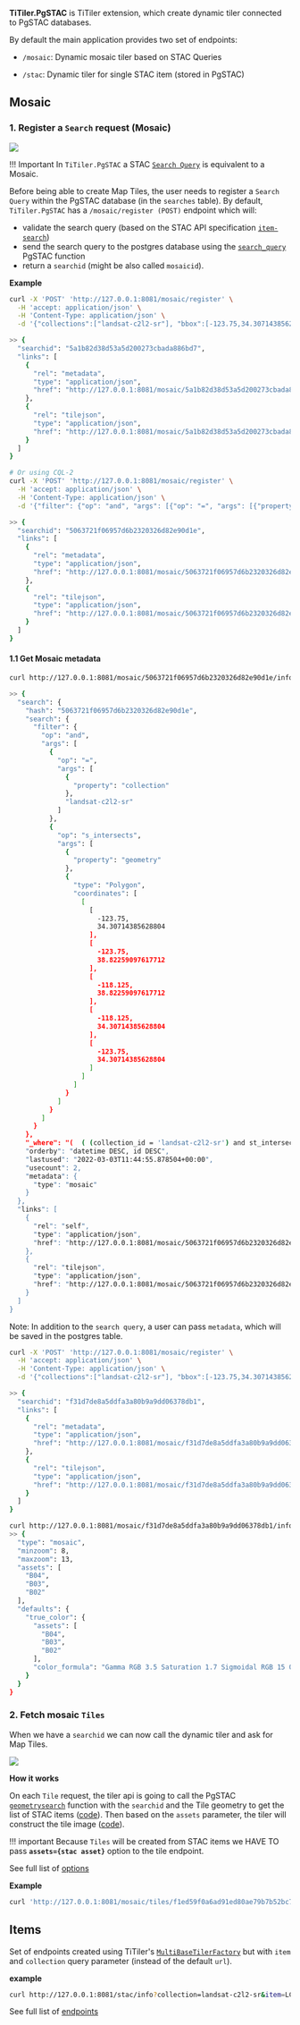

**TiTiler.PgSTAC** is TiTiler extension, which create dynamic tiler connected to PgSTAC databases.

By default the main application provides two set of endpoints:

- `/mosaic`: Dynamic mosaic tiler based on STAC Queries

- `/stac`: Dynamic tiler for single STAC item (stored in PgSTAC)

## Mosaic

### 1. Register a `Search` request (Mosaic)

![](https://user-images.githubusercontent.com/10407788/132193537-0560016f-09bc-4a25-8a2a-eac9b50bc28a.png)

!!! Important
    In `TiTiler.PgSTAC` a STAC [`Search Query`](https://github.com/radiantearth/stac-api-spec/tree/master/item-search) is equivalent to a Mosaic.

Before being able to create Map Tiles, the user needs to register a `Search Query` within the PgSTAC database (in the `searches` table). By default, `TiTiler.PgSTAC` has a `/mosaic/register (POST)` endpoint which will:

  - validate the search query (based on the STAC API specification [`item-search`]((https://github.com/radiantearth/stac-api-spec/tree/master/item-search)))
  - send the search query to the postgres database using the [`search_query`](https://github.com/stac-utils/pgstac/blob/76512ab50e1373e3f77c65843cf328cbe6dd0dec/sql/004_search.sql#L1000) PgSTAC function
  - return a `searchid` (might be also called `mosaicid`).

**Example**

```bash
curl -X 'POST' 'http://127.0.0.1:8081/mosaic/register' \
  -H 'accept: application/json' \
  -H 'Content-Type: application/json' \
  -d '{"collections":["landsat-c2l2-sr"], "bbox":[-123.75,34.30714385628804,-118.125,38.82259097617712], "filter-lang": "cql-json"}' | jq

>> {
  "searchid": "5a1b82d38d53a5d200273cbada886bd7",
  "links": [
    {
      "rel": "metadata",
      "type": "application/json",
      "href": "http://127.0.0.1:8081/mosaic/5a1b82d38d53a5d200273cbada886bd7/info"
    },
    {
      "rel": "tilejson",
      "type": "application/json",
      "href": "http://127.0.0.1:8081/mosaic/5a1b82d38d53a5d200273cbada886bd7/tilejson.json"
    }
  ]
}

# Or using CQL-2
curl -X 'POST' 'http://127.0.0.1:8081/mosaic/register' \
  -H 'accept: application/json' \
  -H 'Content-Type: application/json' \
  -d '{"filter": {"op": "and", "args": [{"op": "=", "args": [{"property": "collection"}, "landsat-c2l2-sr"]}, {"op": "s_intersects", "args": [{"property": "geometry"}, {"coordinates": [[[-123.75, 34.30714385628804], [-123.75, 38.82259097617712], [-118.125, 38.82259097617712], [-118.125, 34.30714385628804], [-123.75, 34.30714385628804]]], "type": "Polygon"}]}]}}' | jq

>> {
  "searchid": "5063721f06957d6b2320326d82e90d1e",
  "links": [
    {
      "rel": "metadata",
      "type": "application/json",
      "href": "http://127.0.0.1:8081/mosaic/5063721f06957d6b2320326d82e90d1e/info"
    },
    {
      "rel": "tilejson",
      "type": "application/json",
      "href": "http://127.0.0.1:8081/mosaic/5063721f06957d6b2320326d82e90d1e/tilejson.json"
    }
  ]
}
```

#### 1.1 Get Mosaic metadata

```bash
curl http://127.0.0.1:8081/mosaic/5063721f06957d6b2320326d82e90d1e/info | jq

>> {
  "search": {
    "hash": "5063721f06957d6b2320326d82e90d1e",
    "search": {
      "filter": {
        "op": "and",
        "args": [
          {
            "op": "=",
            "args": [
              {
                "property": "collection"
              },
              "landsat-c2l2-sr"
            ]
          },
          {
            "op": "s_intersects",
            "args": [
              {
                "property": "geometry"
              },
              {
                "type": "Polygon",
                "coordinates": [
                  [
                    [
                      -123.75,
                      34.30714385628804
                    ],
                    [
                      -123.75,
                      38.82259097617712
                    ],
                    [
                      -118.125,
                      38.82259097617712
                    ],
                    [
                      -118.125,
                      34.30714385628804
                    ],
                    [
                      -123.75,
                      34.30714385628804
                    ]
                  ]
                ]
              }
            ]
          }
        ]
      }
    },
    "_where": "(  ( (collection_id = 'landsat-c2l2-sr') and st_intersects(geometry, '0103000020E610000001000000050000000000000000F05EC055F6687D502741400000000000F05EC02D553EA94A6943400000000000885DC02D553EA94A6943400000000000885DC055F6687D502741400000000000F05EC055F6687D50274140'::geometry) )  )  ",
    "orderby": "datetime DESC, id DESC",
    "lastused": "2022-03-03T11:44:55.878504+00:00",
    "usecount": 2,
    "metadata": {
      "type": "mosaic"
    }
  },
  "links": [
    {
      "rel": "self",
      "type": "application/json",
      "href": "http://127.0.0.1:8081/mosaic/5063721f06957d6b2320326d82e90d1e/info"
    },
    {
      "rel": "tilejson",
      "type": "application/json",
      "href": "http://127.0.0.1:8081/mosaic/5063721f06957d6b2320326d82e90d1e/tilejson.json"
    }
  ]
}
```

Note: In addition to the `search query`, a user can pass `metadata`, which will be saved in the postgres table.

```bash
curl -X 'POST' 'http://127.0.0.1:8081/mosaic/register' \
  -H 'accept: application/json' \
  -H 'Content-Type: application/json' \
  -d '{"collections":["landsat-c2l2-sr"], "bbox":[-123.75,34.30714385628804,-118.125,38.82259097617712], "filter-lang": "cql-json", "metadata": {"minzoom": 8, "maxzoom": 13, "assets": ["B04", "B03", "B02"], "defaults": {"true_color": {"assets": ["B04", "B03", "B02"], "color_formula": "Gamma RGB 3.5 Saturation 1.7 Sigmoidal RGB 15 0.35"}}}}' | jq

>> {
  "searchid": "f31d7de8a5ddfa3a80b9a9dd06378db1",
  "links": [
    {
      "rel": "metadata",
      "type": "application/json",
      "href": "http://127.0.0.1:8081/mosaic/f31d7de8a5ddfa3a80b9a9dd06378db1/info"
    },
    {
      "rel": "tilejson",
      "type": "application/json",
      "href": "http://127.0.0.1:8081/mosaic/f31d7de8a5ddfa3a80b9a9dd06378db1/tilejson.json"
    }
  ]
}

curl http://127.0.0.1:8081/mosaic/f31d7de8a5ddfa3a80b9a9dd06378db1/info | jq '.search.metadata'
>> {
  "type": "mosaic",
  "minzoom": 8,
  "maxzoom": 13,
  "assets": [
    "B04",
    "B03",
    "B02"
  ],
  "defaults": {
    "true_color": {
      "assets": [
        "B04",
        "B03",
        "B02"
      ],
      "color_formula": "Gamma RGB 3.5 Saturation 1.7 Sigmoidal RGB 15 0.35"
    }
  }
}
```

### 2. Fetch mosaic `Tiles`

When we have a `searchid` we can now call the dynamic tiler and ask for Map Tiles.

![](https://user-images.githubusercontent.com/10407788/132197899-e79b3118-313b-45e7-a431-5d3034984459.png)

**How it works**

On each `Tile` request, the tiler api is going to call the PgSTAC [`geometrysearch`](https://github.com/stac-utils/pgstac/blob/76512ab50e1373e3f77c65843cf328cbe6dd0dec/sql/006_tilesearch.sql#L4) function with the `searchid` and the Tile geometry to get the list of STAC items ([code](https://github.com/stac-utils/titiler-pgstac/blob/0f2b5b4ba50bb3458237ab21cf9a154d7b811851/titiler/pgstac/mosaic.py#L238-L247)). Then based on the `assets` parameter, the tiler will construct the tile image ([code](https://github.com/stac-utils/titiler-pgstac/blob/0f2b5b4ba50bb3458237ab21cf9a154d7b811851/titiler/pgstac/mosaic.py#L257-L263)).

!!! important
  Because `Tiles` will be created from STAC items we HAVE TO pass **`assets={stac asset}`** option to the tile endpoint.

  See full list of [options](../mosaic_endpoints/#tiles)

**Example**

```bash
curl 'http://127.0.0.1:8081/mosaic/tiles/f1ed59f0a6ad91ed80ae79b7b52bc707/8/40/102.png?assets=B01&rescale=0,16000 > 8-40-102.png
```

## Items

Set of endpoints created using TiTiler's [`MultiBaseTilerFactory`]() but with `item` and `collection` query parameter (instead of the default `url`).

**example**

```bash
curl http://127.0.0.1:8081/stac/info?collection=landsat-c2l2-sr&item=LC08_L1TP_028004_20171002_20171018_01_A1
```

See full list of [endpoints](../item_endpoints)
